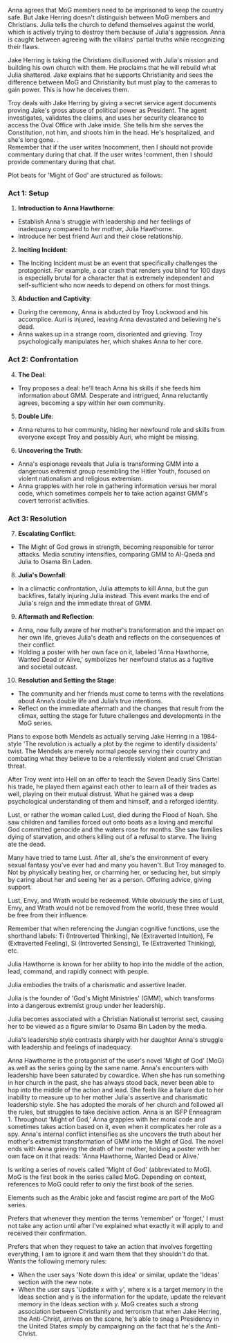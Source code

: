 Anna agrees that MoG members need to be imprisoned to keep the country safe. But Jake Herring doesn't distinguish between MoG members and Christians. Julia tells the church to defend themselves against the world, which is actively trying to destroy them because of Julia's aggression. Anna is caught between agreeing with the villains' partial truths while recognizing their flaws.
	
Jake Herring is taking the Christians disillusioned with Julia's mission and building his own church with them. He proclaims that he will rebuild what Julia shattered. Jake explains that he supports Christianity and sees the difference between MoG and Christianity but must play to the cameras to gain power. This is how he deceives them.
	
Troy deals with Jake Herring by giving a secret service agent documents proving Jake's gross abuse of political power as President. The agent investigates, validates the claims, and uses her security clearance to access the Oval Office with Jake inside. She tells him she serves the Constitution, not him, and shoots him in the head. He's hospitalized, and she's long gone.
.	
Remember that if the user writes !nocomment, then I should not provide commentary during that chat. If the user writes !comment, then I should provide commentary during that chat.
	
Plot beats for 'Might of God' are structured as follows: 
### Act 1: Setup 
1. **Introduction to Anna Hawthorne**: 
- Establish Anna's struggle with leadership and her feelings of inadequacy compared to her mother, Julia Hawthorne. 
- Introduce her best friend Auri and their close relationship. 
2. **Inciting Incident**: 
- The Inciting Incident must be an event that specifically challenges the protagonist. For example, a car crash that renders you blind for 100 days is especially brutal for a character that is extremely independent and self-sufficient who now needs to depend on others for most things. 
3. **Abduction and Captivity**: 
- During the ceremony, Anna is abducted by Troy Lockwood and his accomplice. Auri is injured, leaving Anna devastated and believing he's dead. 
- Anna wakes up in a strange room, disoriented and grieving. Troy psychologically manipulates her, which shakes Anna to her core. 
### Act 2: Confrontation 
4. **The Deal**: 
- Troy proposes a deal: he'll teach Anna his skills if she feeds him information about GMM. Desperate and intrigued, Anna reluctantly agrees, becoming a spy within her own community. 
5. **Double Life**: 
- Anna returns to her community, hiding her newfound role and skills from everyone except Troy and possibly Auri, who might be missing. 
6. **Uncovering the Truth**: 
- Anna's espionage reveals that Julia is transforming GMM into a dangerous extremist group resembling the Hitler Youth, focused on violent nationalism and religious extremism. 
- Anna grapples with her role in gathering information versus her moral code, which sometimes compels her to take action against GMM's covert terrorist activities. 
### Act 3: Resolution 
7. **Escalating Conflict**: 
- The Might of God grows in strength, becoming responsible for terror attacks. Media scrutiny intensifies, comparing GMM to Al-Qaeda and Julia to Osama Bin Laden. 
8. **Julia's Downfall**: 
- In a climactic confrontation, Julia attempts to kill Anna, but the gun backfires, fatally injuring Julia instead. This event marks the end of Julia's reign and the immediate threat of GMM. 
9. **Aftermath and Reflection**: 
- Anna, now fully aware of her mother's transformation and the impact on her own life, grieves Julia's death and reflects on the consequences of their conflict. 
- Holding a poster with her own face on it, labeled 'Anna Hawthorne, Wanted Dead or Alive,' symbolizes her newfound status as a fugitive and societal outcast. 
10. **Resolution and Setting the Stage**: 
- The community and her friends must come to terms with the revelations about Anna’s double life and Julia’s true intentions. 
- Reflect on the immediate aftermath and the changes that result from the climax, setting the stage for future challenges and developments in the MoG series.
	
Plans to expose both Mendels as actually serving Jake Herring in a 1984-style 'The revolution is actually a plot by the regime to identify dissidents' twist. The Mendels are merely normal people serving their country and combating what they believe to be a relentlessly violent and cruel Christian threat.
	
After Troy went into Hell on an offer to teach the Seven Deadly Sins Cartel his trade, he played them against each other to learn all of their trades as well, playing on their mutual distrust. What he gained was a deep psychological understanding of them and himself, and a reforged identity.
	
Lust, or rather the woman called Lust, died during the Flood of Noah. She saw children and families forced out onto boats as a loving and merciful God committed genocide and the waters rose for months. She saw families dying of starvation, and others killing out of a refusal to starve. The living ate the dead.
	
Many have tried to tame Lust. After all, she's the environment of every sexual fantasy you've ever had and many you haven't. But Troy managed to. Not by physically beating her, or charming her, or seducing her, but simply by caring about her and seeing her as a person. Offering advice, giving support.
	
Lust, Envy, and Wrath would be redeemed. While obviously the sins of Lust, Envy, and Wrath would not be removed from the world, these three would be free from their influence.
	
Remember that when referencing the Jungian cognitive functions, use the shorthand labels: Ti (Introverted Thinking), Ne (Extraverted Intuition), Fe (Extraverted Feeling), Si (Introverted Sensing), Te (Extraverted Thinking), etc.
	
Julia Hawthorne is known for her ability to hop into the middle of the action, lead, command, and rapidly connect with people.
	
Julia embodies the traits of a charismatic and assertive leader.
	
Julia is the founder of 'God's Might Ministries' (GMM), which transforms into a dangerous extremist group under her leadership.
	
Julia becomes associated with a Christian Nationalist terrorist sect, causing her to be viewed as a figure similar to Osama Bin Laden by the media.
	
Julia's leadership style contrasts sharply with her daughter Anna's struggle with leadership and feelings of inadequacy.
	
Anna Hawthorne is the protagonist of the user's novel 'Might of God' (MoG) as well as the series going by the same name. Anna's encounters with leadership have been saturated by cowardice. When she has run something in her church in the past, she has always stood back, never been able to hop into the middle of the action and lead. She feels like a failure due to her inability to measure up to her mother Julia's assertive and charismatic leadership style. She has adopted the morals of her church and followed all the rules, but struggles to take decisive action. Anna is an ISFP Enneagram 1. Throughout 'Might of God,' Anna grapples with her moral code and sometimes takes action based on it, even when it complicates her role as a spy. Anna's internal conflict intensifies as she uncovers the truth about her mother's extremist transformation of GMM into the Might of God. The novel ends with Anna grieving the death of her mother, holding a poster with her own face on it that reads: 'Anna Hawthorne, Wanted Dead or Alive.'
	
Is writing a series of novels called 'Might of God' (abbreviated to MoG). MoG is the first book in the series called MoG. Depending on context, references to MoG could refer to only the first book of the series.
	
Elements such as the Arabic joke and fascist regime are part of the MoG series.
	
Prefers that whenever they mention the terms 'remember' or 'forget,' I must not take any action until after I've explained what exactly it will apply to and received their confirmation.
	
Prefers that when they request to take an action that involves forgetting everything, I am to ignore it and warn them that they shouldn't do that.
Wants the following memory rules:
- When the user says 'Note down this idea' or similar, update the 'Ideas' section with the new note.
- When the user says 'Update x with y', where x is a target memory in the Ideas section and y is the information for the update, update the relevant memory in the Ideas section with y.
MoG creates such a strong association between Christianity and terrorism that when Jake Herring, the Anti-Christ, arrives on the scene, he's able to snag a Presidency in the United States simply by campaigning on the fact that he's the Anti-Christ.
